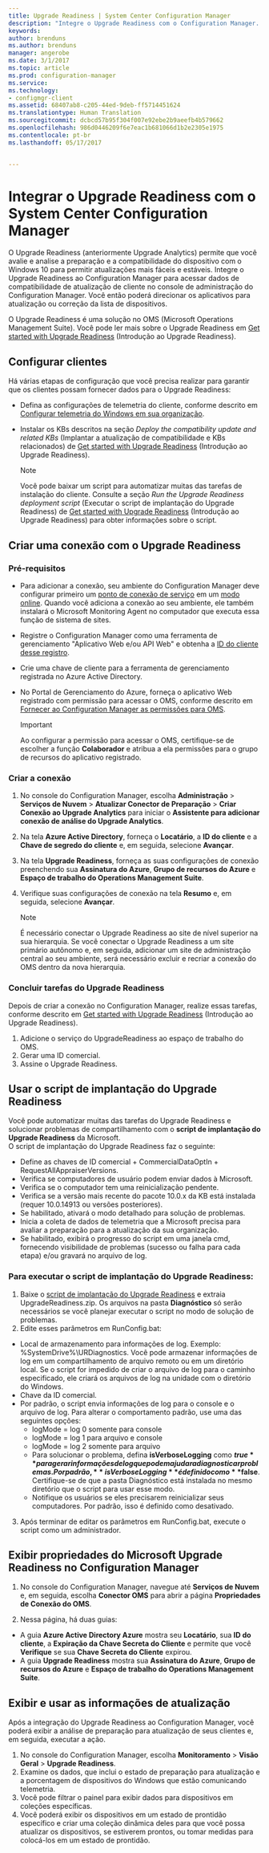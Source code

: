 ```yaml
---
title: Upgrade Readiness | System Center Configuration Manager
description: "Integre o Upgrade Readiness com o Configuration Manager. Acessar dados de compatibilidade de atualização no seu console de administração. Dispositivos de destino para atualização ou correção."
keywords: 
author: brenduns
ms.author: brenduns
manager: angerobe
ms.date: 3/1/2017
ms.topic: article
ms.prod: configuration-manager
ms.service: 
ms.technology:
- configmgr-client
ms.assetid: 68407ab8-c205-44ed-9deb-ff5714451624
ms.translationtype: Human Translation
ms.sourcegitcommit: dcbcd57b95f304f007e92ebe2b9aeefb4b579662
ms.openlocfilehash: 986d0446209f6e7eac1b681066d1b2e2305e1975
ms.contentlocale: pt-br
ms.lasthandoff: 05/17/2017


---
```


# <a name="integrate-upgrade-readiness-with-system-center-configuration-manager"></a>Integrar o Upgrade Readiness com o System Center Configuration Manager
O Upgrade Readiness (anteriormente Upgrade Analytics) permite que você avalie e analise a preparação e a compatibilidade do dispositivo com o Windows 10 para permitir atualizações mais fáceis e estáveis. Integre o Upgrade Readiness ao Configuration Manager para acessar dados de compatibilidade de atualização de cliente no console de administração do Configuration Manager. Você então poderá direcionar os aplicativos para atualização ou correção da lista de dispositivos.

O Upgrade Readiness é uma solução no OMS (Microsoft Operations Management Suite). Você pode ler mais sobre o Upgrade Readiness em [Get started with Upgrade Readiness](https://technet.microsoft.com/itpro/windows/deploy/manage-windows-upgrades-with-upgrade-readiness) (Introdução ao Upgrade Readiness).

## <a name="configure-clients"></a>Configurar clientes

Há várias etapas de configuração que você precisa realizar para garantir que os clientes possam fornecer dados para o Upgrade Readiness:

-  Defina as configurações de telemetria do cliente, conforme descrito em [Configurar telemetria do Windows em sua organização](https://technet.microsoft.com/itpro/windows/manage/configure-windows-telemetry-in-your-organization).
-  Instalar os KBs descritos na seção *Deploy the compatibility update and related KBs* (Implantar a atualização de compatibilidade e KBs relacionados) de [Get started with Upgrade Readiness](https://technet.microsoft.com/itpro/windows/deploy/manage-windows-upgrades-with-upgrade-readiness) (Introdução ao Upgrade Readiness).

    > [!NOTE]
    > Você pode baixar um script para automatizar muitas das tarefas de instalação do cliente. Consulte a seção *Run the Upgrade Readiness deployment script* (Executar o script de implantação do Upgrade Readiness) de [Get started with Upgrade Readiness](https://technet.microsoft.com/itpro/windows/deploy/manage-windows-upgrades-with-upgrade-readiness) (Introdução ao Upgrade Readiness) para obter informações sobre o script.

## <a name="create-a-connection-to-upgrade-readiness"></a>Criar uma conexão com o Upgrade Readiness

### <a name="prerequisites"></a>Pré-requisitos

- Para adicionar a conexão, seu ambiente do Configuration Manager deve configurar primeiro um [ponto de conexão de serviço](/sccm/core/servers/deploy/configure/about-the-service-connection-point) em um [modo online](https://azure.microsoft.com/en-us/documentation/articles/resource-group-create-service-principal-portal/). Quando você adiciona a conexão ao seu ambiente, ele também instalará o Microsoft Monitoring Agent no computador que executa essa função de sistema de sites.
- Registre o Configuration Manager como uma ferramenta de gerenciamento "Aplicativo Web e/ou API Web" e obtenha a [ID do cliente desse registro](https://azure.microsoft.com/documentation/articles/active-directory-integrating-applications/).
- Crie uma chave de cliente para a ferramenta de gerenciamento registrada no Azure Active Directory.
- No Portal de Gerenciamento do Azure, forneça o aplicativo Web registrado com permissão para acessar o OMS, conforme descrito em [Fornecer ao Configuration Manager as permissões para OMS](https://azure.microsoft.com/en-us/documentation/articles/log-analytics-sccm/#provide-configuration-manager-with-permissions-to-oms).

    > [!IMPORTANT]
    > Ao configurar a permissão para acessar o OMS, certifique-se de escolher a função **Colaborador** e atribua a ela permissões para o grupo de recursos do aplicativo registrado.

### <a name="create-the-connection"></a>Criar a conexão

1.  No console do Configuration Manager, escolha **Administração** > **Serviços de Nuvem** > **Atualizar Conector de Preparação** > **Criar Conexão ao Upgrade Analytics** para iniciar o **Assistente para adicionar conexão de análise do Upgrade Analytics**.
3.  Na tela **Azure Active Directory**, forneça o **Locatário**, a **ID do cliente** e a **Chave de segredo do cliente** e, em seguida, selecione **Avançar**.
4.  Na tela **Upgrade Readiness**, forneça as suas configurações de conexão preenchendo sua **Assinatura do Azure**, **Grupo de recursos do Azure** e **Espaço de trabalho do Operations Management Suite**.
5.  Verifique suas configurações de conexão na tela **Resumo** e, em seguida, selecione **Avançar**.

    > [!NOTE]
    > É necessário conectar o Upgrade Readiness ao site de nível superior na sua hierarquia. Se você conectar o Upgrade Readiness a um site primário autônomo e, em seguida, adicionar um site de administração central ao seu ambiente, será necessário excluir e recriar a conexão do OMS dentro da nova hierarquia.

### <a name="complete-upgrade-readiness-tasks"></a>Concluir tarefas do Upgrade Readiness  

Depois de criar a conexão no Configuration Manager, realize essas tarefas, conforme descrito em [Get started with Upgrade Readiness](https://technet.microsoft.com/itpro/windows/deploy/manage-windows-upgrades-with-upgrade-readiness) (Introdução ao Upgrade Readiness).  

1. Adicione o serviço do UpgradeReadiness ao espaço de trabalho do OMS.  
2. Gerar uma ID comercial.  
3. Assine o Upgrade Readiness.   

## <a name="use-the-upgrade-readiness-deployment-script"></a>Usar o script de implantação do Upgrade Readiness  

Você pode automatizar muitas das tarefas do Upgrade Readiness e solucionar problemas de compartilhamento com o **script de implantação do Upgrade Readiness** da Microsoft.  
O script de implantação do Upgrade Readiness faz o seguinte:  

- Define as chaves de ID comercial + CommercialDataOptIn + RequestAllAppraiserVersions.  
- Verifica se computadores de usuário podem enviar dados à Microsoft.  
- Verifica se o computador tem uma reinicialização pendente.   
- Verifica se a versão mais recente do pacote 10.0.x da KB está instalada (requer 10.0.14913 ou versões posteriores).  
- Se habilitado, ativará o modo detalhado para solução de problemas.  
- Inicia a coleta de dados de telemetria que a Microsoft precisa para avaliar a preparação para a atualização da sua organização.  
- Se habilitado, exibirá o progresso do script em uma janela cmd, fornecendo visibilidade de problemas (sucesso ou falha para cada etapa) e/ou gravará no arquivo de log.  

### <a name="to-run-the-upgrade-readiness-deployment-script"></a>Para executar o script de implantação do Upgrade Readiness:  

1. Baixe o [script de implantação do Upgrade Readiness](https://go.microsoft.com/fwlink/?LinkID=822966&clcid=0x409) e extraia UpgradeReadiness.zip. Os arquivos na pasta **Diagnóstico** só serão necessários se você planejar executar o script no modo de solução de problemas.  
2. Edite esses parâmetros em RunConfig.bat:  
- Local de armazenamento para informações de log. Exemplo: %SystemDrive%\URDiagnostics. Você pode armazenar informações de log em um compartilhamento de arquivo remoto ou em um diretório local. Se o script for impedido de criar o arquivo de log para o caminho especificado, ele criará os arquivos de log na unidade com o diretório do Windows.  
- Chave da ID comercial.  
- Por padrão, o script envia informações de log para o console e o arquivo de log. Para alterar o comportamento padrão, use uma das seguintes opções:  
    - logMode = log 0 somente para console  
    - logMode = log 1 para arquivo e console  
    - logMode = log 2 somente para arquivo  
    - Para solucionar o problema, defina **isVerboseLogging** como **$true** para gerar informações de log que podem ajudar a diagnosticar problemas. Por padrão, **isVerboseLogging** é definido como **$false**. Certifique-se de que a pasta Diagnóstico está instalada no mesmo diretório que o script para usar esse modo.  
    - Notifique os usuários se eles precisarem reinicializar seus computadores. Por padrão, isso é definido como desativado.  

3. Após terminar de editar os parâmetros em RunConfig.bat, execute o script como um administrador.  


## <a name="view-microsoft-upgrade-readiness-properties-in-configuration-manager"></a>Exibir propriedades do Microsoft Upgrade Readiness no Configuration Manager  

1.  No console do Configuration Manager, navegue até **Serviços de Nuvem** e, em seguida, escolha **Conector OMS** para abrir a página **Propriedades de Conexão do OMS**.  

2.  Nessa página, há duas guias:
  * A guia **Azure Active Directory Azure** mostra seu **Locatário**, sua **ID do cliente**, a **Expiração da Chave Secreta do Cliente** e permite que você **Verifique** se sua **Chave Secreta do Cliente** expirou.
  * A guia **Upgrade Readiness** mostra sua **Assinatura do Azure**, **Grupo de recursos do Azure** e **Espaço de trabalho do Operations Management Suite**.

## <a name="view-and-use-the-upgrade-information"></a>Exibir e usar as informações de atualização

Após a integração do Upgrade Readiness ao Configuration Manager, você poderá exibir a análise de preparação para atualização de seus clientes e, em seguida, executar a ação.

1. No console do Configuration Manager, escolha **Monitoramento** > **Visão Geral** > **Upgrade Readiness**.
2. Examine os dados, que inclui o estado de preparação para atualização e a porcentagem de dispositivos do Windows que estão comunicando telemetria.
3. Você pode filtrar o painel para exibir dados para dispositivos em coleções específicas.
4. Você poderá exibir os dispositivos em um estado de prontidão específico e criar uma coleção dinâmica deles para que você possa atualizar os dispositivos, se estiverem prontos, ou tomar medidas para colocá-los em um estado de prontidão.

